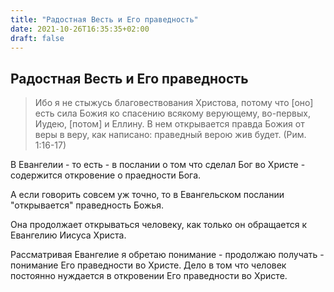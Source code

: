 ```yaml
---
title: "Радостная Весть и Его праведность"
date: 2021-10-26T16:35:35+02:00
draft: false
---
```


## Радостная Весть и Его праведность

> Ибо я не стыжусь благовествования Христова, потому что [оно] есть сила Божия ко спасению всякому верующему, во-первых, Иудею, [потом] и Еллину.
  В нем открывается правда Божия от веры в веру, как написано: праведный верою жив будет. (Рим. 1:16-17)


В Евангелии - то есть - в послании о том что сделал Бог во Христе - содержится откровение о праедности Бога.
 
А если говорить совсем уж точно, то в Евангельском послании "открывается" праведность Божья.

Она продолжает открываться человеку, как только он обращается к Евангелию Иисуса Христа. 

Рассматривая Евангелие я обретаю понимание - продолжаю получать - понимание Его праведности во Христе. 
Дело в том что человек постоянно нуждается в откровении Его праведности во Христе. 

